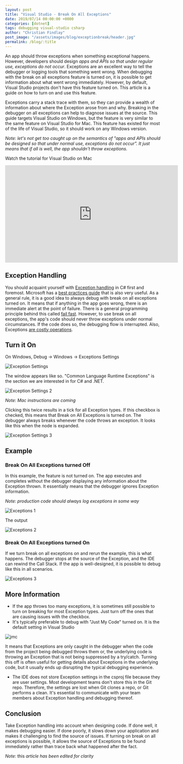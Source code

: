 ```yaml
---
layout: post
title: "Visual Studio - Break On All Exceptions"
date: 2019/07/14 00:00:00 +0000
categories: [dotnet]
tags: debugging visual-studio csharp
author: "Christian Findlay"
post_image: "/assets/images/blog/exceptionbreak/header.jpg"
permalink: /blog/:title
---
```


An app should throw exceptions when something exceptional happens. However, developers should design _apps and APIs so that under regular use, exceptions do not occur_. Exceptions are an excellent way to tell the debugger or logging tools that something went wrong. When debugging with the break on all exceptions feature is turned on, it is possible to get information about what went wrong immediately. However, by default, Visual Studio projects don't have this feature turned on. This article is a guide on how to turn on and use this feature.

Exceptions carry a stack trace with them, so they can provide a wealth of information about where the Exception arose from and why. Breaking in the debugger on all exceptions can help to diagnose issues at the source. This guide targets Visual Studio on Windows, but the feature is very similar to the same feature on Visual Studio for Mac. This feature has existed for most of the life of Visual Studio, so it should work on any Windows version.

_Note: let's not get too caught up on the semantics of "apps and APIs should be designed so that under normal use, exceptions do not occur". It just means that if all is well, the app shouldn't throw exceptions._

Watch the tutorial for Visual Studio on Mac
<iframe width="560" height="315" src="https://www.youtube.com/embed/h6TpMY5Xtcs" title="Visual Studio Mac: How To Break on All Exceptions" frameborder="0" allow="accelerometer; autoplay; clipboard-write; encrypted-media; gyroscope; picture-in-picture; web-share" allowfullscreen></iframe>

## Exception Handling
You should acquaint yourself with [Exception handling](https://docs.microsoft.com/en-us/dotnet/csharp/programming-guide/exceptions/) in C# first and foremost. Microsoft has a [best practices guide](https://docs.microsoft.com/en-us/dotnet/standard/exceptions/best-practices-for-exceptions) that is also very useful. As a general rule, it is a good idea to always debug with break on all exceptions turned on. It means that if anything in the app goes wrong, there is an immediate alert at the point of failure. There is a general programming principle behind this called [fail fast](https://en.wikipedia.org/wiki/Fail-fast). However, to use break on all exceptions, the app's code should never throw exceptions under normal circumstances. If the code does so, the debugging flow is interrupted. Also, Exceptions [are costly operations](https://buildplease.com/pages/slow-exceptions/).

Turn it On
----------

On Windows, Debug -> Windows -> Exceptions Settings

![Exception Settings](/assets/images/blog/exceptionbreak/exceptionssettings.png)

The window appears like so. "Common Language Runtime Exceptions" is the section we are interested in for C# and .NET.

![Exception Settings 2](/assets/images/blog/exceptionbreak/exceptionssettings2.png)

_Note: Mac instructions are coming_

Clicking this twice results in a tick for all Exception types. If this checkbox is checked, this means that Break on All Exceptions is turned on. The debugger always breaks whenever the code throws an exception. It looks like this when the node is expanded.

![Exception Settings 3](/assets/images/blog/exceptionbreak/exceptionssettings3.png)

Example
-------

### Break On All Exceptions turned Off

In this example, the feature is not turned on. The app executes and completes without the debugger displaying any information about the Exception thrown. It essentially means that the debugger ignores Exception information.

_Note: production code should always log exceptions in some way_

![Exceptions 1](/assets/images/blog/exceptionbreak/exceptions1.png)

The output

![Exceptions 2](/assets/images/blog/exceptionbreak/exceptions2.png)

### Break On All Exceptions turned On

If we turn break on all exceptions on and rerun the example, this is what happens. The debugger stops at the source of the Exception, and the IDE can rewind the Call Stack. If the app is well-designed, it is possible to debug like this in all scenarios.

![Exceptions 3](/assets/images/blog/exceptionbreak/exceptions3.png)

More Information
----------------

*   If the app throws too many exceptions, it is sometimes still possible to turn on breaking for most Exception types. Just turn off the ones that are causing issues with the checkbox.
*   It's typically preferable to debug with "Just My Code" turned on. It is the default setting in Visual Studio

![jmc](/assets/images/blog/exceptionbreak/jmc.png)

It means that Exceptions are only caught in the debugger when the code from the project being debugged throws them or, the underlying code is throwing an Exception that is not being suppressed by a try/catch. Turning this off is often useful for getting details about Exceptions in the underlying code, but it usually ends up disrupting the typical debugging experience.

*   The IDE does not store Exception settings in the csproj file because they are user settings. Most development teams don't store this in the Git repo. Therefore, the settings are lost when Git clones a repo, or Git performs a clean. It's essential to communicate with your team members about Exception handling and debugging thereof.

Conclusion
----------

Take Exception handling into account when designing code. If done well, it makes debugging easier. If done poorly, it slows down your application and makes it challenging to find the source of issues. If turning on break on all exceptions is possible, it allows the source of Exceptions to be found immediately rather than trace back what happened after the fact.

_Note:_ this _article has been edited for clarity_